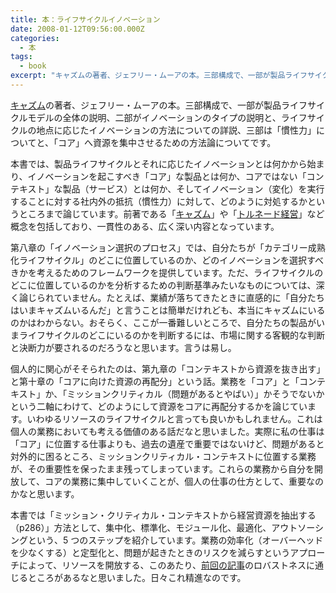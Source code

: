 ```yaml
---
title: 本：ライフサイクルイノベーション
date: 2008-01-12T09:56:00.000Z
categories:
  - 本
tags:
  - book
excerpt: "キャズムの著者、ジェフリー・ムーアの本。三部構成で、一部が製品ライフサイクルモデルの全体の説明、二部がイノベーションのタイプの説明と、ライフサイクルの地点に応じたイノベーションの方法についての詳説、三部は「慣性力」についてと、「コア」へ資源を集中させるための方法論についてです。"
---
```


[](http://www.amazon.co.jp/gp/product/479811121X?ie=UTF8&tag=yutakayamaguc-22&linkCode=xm2&camp=247&creativeASIN=479811121X)[キャズム](http://www.amazon.co.jp/gp/product/4798101524?ie=UTF8&tag=yutakayamaguc-22&linkCode=xm2&camp=247&creativeASIN=4798101524)の著者、ジェフリー・ムーアの本。三部構成で、一部が製品ライフサイクルモデルの全体の説明、二部がイノベーションのタイプの説明と、ライフサイクルの地点に応じたイノベーションの方法についての詳説、三部は「慣性力」についてと、「コア」へ資源を集中させるための方法論についてです。

本書では、製品ライフサイクルとそれに応じたイノベーションとは何かから始まり、イノベーションを起こすべき「コア」な製品とは何か、コアではない「コンテキスト」な製品（サービス）とは何か、そしてイノベーション（変化）を実行することに対する社内外の抵抗（慣性力）に対して、どのように対処するかというところまで論じています。前著である「[キャズム](http://www.amazon.co.jp/gp/product/4798101524?ie=UTF8&tag=yutakayamaguc-22&linkCode=xm2&camp=247&creativeASIN=4798101524)」や「[トルネード経営](http://www.amazon.co.jp/gp/product/4492520856?ie=UTF8&tag=yutakayamaguc-22&linkCode=xm2&camp=247&creativeASIN=4492520856)」など概念を包括しており、一貫性のある、広く深い内容となっています。

第八章の「イノベーション選択のプロセス」では、自分たちが「カテゴリー成熟化ライフサイクル」のどこに位置しているのか、どのイノベーションを選択すべきかを考えるためのフレームワークを提供しています。ただ、ライフサイクルのどこに位置しているのかを分析するための判断基準みたいなものについては、深く論じられていません。たとえば、業績が落ちてきたときに直感的に「自分たちはいまキャズムいるんだ」と言うことは簡単だけれども、本当にキャズムにいるのかはわからない。おそらく、ここが一番難しいところで、自分たちの製品がいまライフサイクルのどこにいるのかを判断するには、市場に関する客観的な判断と決断力が要されるのだろうなと思います。言うは易し。

個人的に関心がそそられたのは、第九章の「コンテキストから資源を抜き出す」と第十章の「コアに向けた資源の再配分」という話。業務を「コア」と「コンテキスト」か、「ミッションクリティカル（問題があるとやばい）」かそうでないかという二軸にわけて、どのようにして資源をコアに再配分するかを論じています。いわゆるリソースのライフサイクルと言っても良いかもしれません。これは個人の業務においても考える価値のある話だなと思いました。実際に私の仕事は「コア」に位置する仕事よりも、過去の遺産で重要ではないけど、問題があると対外的に困るところ、ミッションクリティカル・コンテキストに位置する業務が、その重要性を保ったまま残ってしまっています。これらの業務から自分を開放して、コアの業務に集中していくことが、個人の仕事の仕方として、重要なのかなと思います。

本書では「ミッション・クリティカル・コンテキストから経営資源を抽出する（p286）」方法として、集中化、標準化、モジュール化、最適化、アウトソーシングという、5 つのステップを紹介しています。業務の効率化（オーバーヘッドを少なくする）と定型化と、問題が起きたときのリスクを減らすというアプローチによって、リソースを開放する、このあたり、[前回の記事](/blog//2008/01/post_167/)のロバストネスに通じるところがあるなと思いました。日々これ精進なのです。
